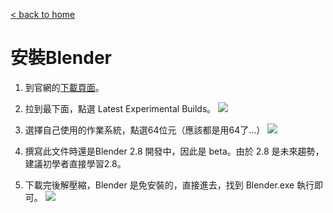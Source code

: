 [< back to home](README.md)

# 安裝Blender

1. 到官網的[下載頁面](https://www.blender.org/download/)。

2. 拉到最下面，點選 Latest Experimental Builds。
![](https://i.imgur.com/JSph4Ap.png)

3. 選擇自己使用的作業系統，點選64位元（應該都是用64了...）
![](https://i.imgur.com/QkP2t5h.png)

4. 撰寫此文件時還是Blender 2.8 開發中，因此是 beta。由於 2.8 是未來趨勢，建議初學者直接學習2.8。

5. 下載完後解壓縮，Blender 是免安裝的，直接進去，找到 Blender.exe 執行即可。
![](https://i.imgur.com/pigS0BE.png)
